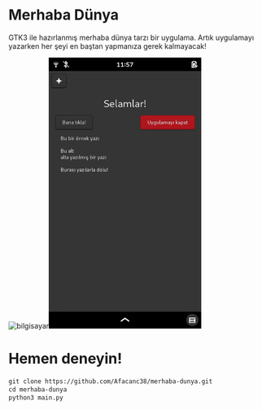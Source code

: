 # Merhaba Dünya
GTK3 ile hazırlanmış merhaba dünya tarzı bir uygulama. Artık uygulamayı yazarken her şeyi en baştan yapmanıza gerek kalmayacak!

![bilgisayar](https://user-images.githubusercontent.com/66299502/121993471-35771e00-cdac-11eb-826a-249bd17bf3c1.png)<img src="https://raw.githubusercontent.com/Afacanc38/merhaba-dunya/main/images/Screenshot%20from%202021-09-26%2011-57-10.png" alt="postmarketOS" style="width:300px;"/>
# Hemen deneyin!
```
git clone https://github.com/Afacanc38/merhaba-dunya.git
cd merhaba-dunya
python3 main.py
```
